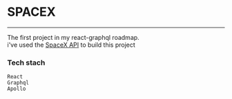 # SPACEX
<hr/>
<div>
The first project in my react-graphql roadmap.<br/>
i've used the <a href="https://api.spacex.land/graphql" >SpaceX API</a> to build this project
</div>

### Tech stach
```
React
Graphql
Apollo

```
